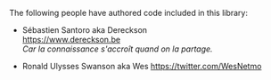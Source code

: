 The following people have authored code included in this library:

* Sébastien Santoro aka Dereckson<br> 
https://www.dereckson.be<br> 
_Car la connaissance s'accroît quand on la partage._

* Ronald Ulysses Swanson aka Wes
https://twitter.com/WesNetmo
